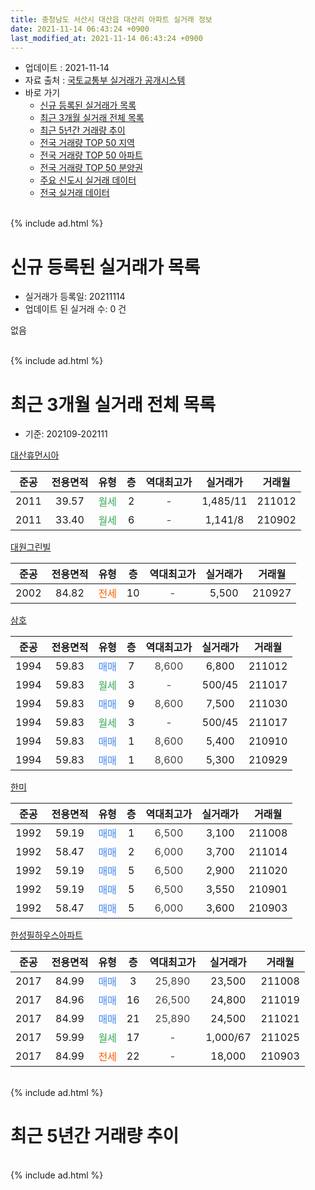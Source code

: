 ```yaml
---
title: 충청남도 서산시 대산읍 대산리 아파트 실거래 정보
date: 2021-11-14 06:43:24 +0900
last_modified_at: 2021-11-14 06:43:24 +0900
---
```


* 업데이트 : 2021-11-14
* 자료 출처 : [국토교통부 실거래가 공개시스템](http://rt.molit.go.kr)
* 바로 가기
    * [신규 등록된 실거래가 목록](#신규-등록된-실거래가-목록)
    * [최근 3개월 실거래 전체 목록](#최근-3개월-실거래-전체-목록)
    * [최근 5년간 거래량 추이](#최근-5년간-거래량-추이)
    * [전국 거래량 TOP 50 지역](https://inasie.github.io/apt-trade-info/최근-3개월-전국에서-가장-거래가-많이-발생한-지역)
    * [전국 거래량 TOP 50 아파트](https://inasie.github.io/apt-trade-info/최근-3개월-전국에서-가장-거래가-많이-발생한-아파트)
    * [전국 거래량 TOP 50 분양권](https://inasie.github.io/apt-trade-info/최근-3개월-전국에서-가장-거래가-많이-발생한-분양권)
    * [주요 신도시 실거래 데이터](https://inasie.github.io/apt-trade-info/주요-신도시)
    * [전국 실거래 데이터](https://inasie.github.io/apt-trade-info/전국)
<br>
{% include ad.html %}
<br>

# 신규 등록된 실거래가 목록
* 실거래가 등록일: 20211114
* 업데이트 된 실거래 수: 0 건

없음

<br>
{% include ad.html %}
<br>

# 최근 3개월 실거래 전체 목록
* 기준: 202109-202111


[대산휴먼시아](https://search.naver.com/search.naver?query=%EC%B6%A9%EC%B2%AD%EB%82%A8%EB%8F%84+%EC%84%9C%EC%82%B0%EC%8B%9C+%EB%8C%80%EC%82%B0%EC%9D%8D+%EB%8C%80%EC%82%B0%EB%A6%AC+%EB%8C%80%EC%82%B0%ED%9C%B4%EB%A8%BC%EC%8B%9C%EC%95%84)

|준공|전용면적|유형|층|역대최고가|실거래가|거래월|
|:---:|:---:|:---:|:---:|:---:|:---:|:---:|
|2011|39.57|<span style="color:#34a853">월세</span>|2|<span style="color:#444444">-</span>|1,485/11|211012|
|2011|33.40|<span style="color:#34a853">월세</span>|6|<span style="color:#444444">-</span>|1,141/8|210902|

[대원그린빌](https://search.naver.com/search.naver?query=%EC%B6%A9%EC%B2%AD%EB%82%A8%EB%8F%84+%EC%84%9C%EC%82%B0%EC%8B%9C+%EB%8C%80%EC%82%B0%EC%9D%8D+%EB%8C%80%EC%82%B0%EB%A6%AC+%EB%8C%80%EC%9B%90%EA%B7%B8%EB%A6%B0%EB%B9%8C)

|준공|전용면적|유형|층|역대최고가|실거래가|거래월|
|:---:|:---:|:---:|:---:|:---:|:---:|:---:|
|2002|84.82|<span style="color:#ff5a00">전세</span>|10|<span style="color:#444444">-</span>|5,500|210927|

[삼호](https://search.naver.com/search.naver?query=%EC%B6%A9%EC%B2%AD%EB%82%A8%EB%8F%84+%EC%84%9C%EC%82%B0%EC%8B%9C+%EB%8C%80%EC%82%B0%EC%9D%8D+%EB%8C%80%EC%82%B0%EB%A6%AC+%EC%82%BC%ED%98%B8)

|준공|전용면적|유형|층|역대최고가|실거래가|거래월|
|:---:|:---:|:---:|:---:|:---:|:---:|:---:|
|1994|59.83|<span style="color:#4285f3">매매</span>|7|<span style="color:#444444">8,600</span>|6,800|211012|
|1994|59.83|<span style="color:#34a853">월세</span>|3|<span style="color:#444444">-</span>|500/45|211017|
|1994|59.83|<span style="color:#4285f3">매매</span>|9|<span style="color:#444444">8,600</span>|7,500|211030|
|1994|59.83|<span style="color:#34a853">월세</span>|3|<span style="color:#444444">-</span>|500/45|211017|
|1994|59.83|<span style="color:#4285f3">매매</span>|1|<span style="color:#444444">8,600</span>|5,400|210910|
|1994|59.83|<span style="color:#4285f3">매매</span>|1|<span style="color:#444444">8,600</span>|5,300|210929|

[한미](https://search.naver.com/search.naver?query=%EC%B6%A9%EC%B2%AD%EB%82%A8%EB%8F%84+%EC%84%9C%EC%82%B0%EC%8B%9C+%EB%8C%80%EC%82%B0%EC%9D%8D+%EB%8C%80%EC%82%B0%EB%A6%AC+%ED%95%9C%EB%AF%B8)

|준공|전용면적|유형|층|역대최고가|실거래가|거래월|
|:---:|:---:|:---:|:---:|:---:|:---:|:---:|
|1992|59.19|<span style="color:#4285f3">매매</span>|1|<span style="color:#444444">6,500</span>|3,100|211008|
|1992|58.47|<span style="color:#4285f3">매매</span>|2|<span style="color:#444444">6,000</span>|3,700|211014|
|1992|59.19|<span style="color:#4285f3">매매</span>|5|<span style="color:#444444">6,500</span>|2,900|211020|
|1992|59.19|<span style="color:#4285f3">매매</span>|5|<span style="color:#444444">6,500</span>|3,550|210901|
|1992|58.47|<span style="color:#4285f3">매매</span>|5|<span style="color:#444444">6,000</span>|3,600|210903|

[한성필하우스아파트](https://search.naver.com/search.naver?query=%EC%B6%A9%EC%B2%AD%EB%82%A8%EB%8F%84+%EC%84%9C%EC%82%B0%EC%8B%9C+%EB%8C%80%EC%82%B0%EC%9D%8D+%EB%8C%80%EC%82%B0%EB%A6%AC+%ED%95%9C%EC%84%B1%ED%95%84%ED%95%98%EC%9A%B0%EC%8A%A4%EC%95%84%ED%8C%8C%ED%8A%B8)

|준공|전용면적|유형|층|역대최고가|실거래가|거래월|
|:---:|:---:|:---:|:---:|:---:|:---:|:---:|
|2017|84.99|<span style="color:#4285f3">매매</span>|3|<span style="color:#444444">25,890</span>|23,500|211008|
|2017|84.96|<span style="color:#4285f3">매매</span>|16|<span style="color:#444444">26,500</span>|24,800|211019|
|2017|84.99|<span style="color:#4285f3">매매</span>|21|<span style="color:#444444">25,890</span>|24,500|211021|
|2017|59.99|<span style="color:#34a853">월세</span>|17|<span style="color:#444444">-</span>|1,000/67|211025|
|2017|84.99|<span style="color:#ff5a00">전세</span>|22|<span style="color:#444444">-</span>|18,000|210903|


<br>
{% include ad.html %}
<br>

# 최근 5년간 거래량 추이


<div style="width:100%;">
    <canvas id="deal_progress" height="200"></canvas>
</div>

<script>
new Chart(document.getElementById("deal_progress"), {
    type: 'line',
    data: {
        labels: ['201611','201612','201701','201702','201703','201704','201705','201706','201707','201708','201709','201710','201711','201712','201801','201802','201803','201804','201805','201806','201807','201808','201809','201810','201811','201812','201901','201902','201903','201904','201905','201906','201907','201908','201909','201910','201911','201912','202001','202002','202003','202004','202005','202006','202007','202008','202009','202010','202011','202012','202101','202102','202103','202104','202105','202106','202107','202108','202109','202110','202111'],
        datasets: [{
            label: '매매',
            pointRadius: 1,
            data: [1, 0, 2, 2, 2, 3, 2, 4, 2, 4, 1, 2, 4, 1, 5, 1, 4, 2, 0, 0, 2, 2, 3, 4, 3, 0, 1, 1, 5, 32, 3, 6, 5, 1, 4, 2, 0, 30, 1, 1, 10, 2, 4, 7, 6, 5, 5, 2, 3, 11, 5, 1, 14, 8, 6, 10, 7, 1, 4, 8, 0],
            borderColor: "rgba(255, 201, 14, 1)",
            backgroundColor: "rgba(255, 201, 14, 0.5)",
            fill: false,
            lineTension: 0
        },{
            label: '전월세',
            pointRadius: 1,
            data: [0, 0, 1, 0, 5, 9, 9, 6, 10, 7, 3, 5, 4, 5, 1, 3, 5, 5, 1, 3, 6, 1, 4, 2, 2, 5, 1, 1, 4, 3, 7, 2, 5, 4, 2, 5, 2, 4, 1, 4, 6, 3, 3, 2, 4, 1, 4, 4, 1, 4, 1, 2, 4, 10, 4, 6, 6, 1, 3, 4, 0],
            borderColor: "rgba(0, 141, 185, 1)",
            backgroundColor: "rgba(0, 141, 185, 0.5)",
            fill: false,
            lineTension: 0
        }
        ]
    },
    options: {
        responsive: true,
        title: {
            display: false
        },
        tooltips: {
            mode: 'index',
            intersect: false
        },
        hover: {
            mode: 'nearest',
            intersect: true
        },
        scales: {
            xAxes: [{
                display: true,
                scaleLabel: {
                    display: true,
                    labelString: '년/월'
                }
            }],
            yAxes: [{
                display: true,
                ticks: {
                    suggestedMin: 0,
                },
                scaleLabel: {
                    display: true,
                    labelString: '실거래 수'
                }
            }]
        }
    }
});

</script>


<br>
{% include ad.html %}
<br>


